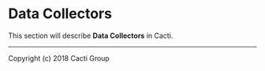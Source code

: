 # Data Collectors

This section will describe **Data Collectors** in Cacti.

---
Copyright (c) 2018 Cacti Group
